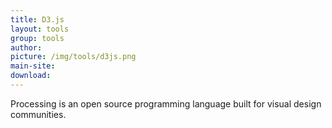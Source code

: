 ```yaml
---
title: D3.js
layout: tools
group: tools
author:
picture: /img/tools/d3js.png
main-site:
download:
---
```

Processing is an open source programming language built for visual design communities.